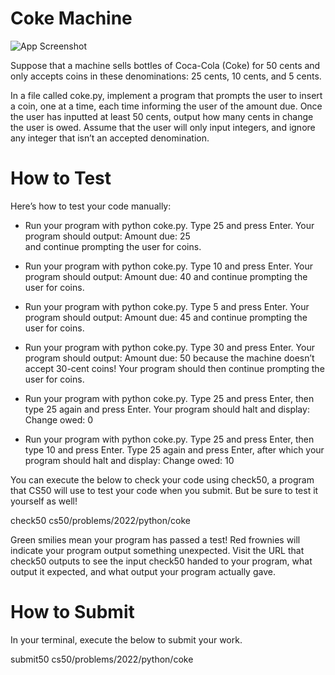 
# Coke Machine




![App Screenshot](https://cs50.harvard.edu/python/2022/psets/2/coke/coke.png)

Suppose that a machine sells bottles of Coca-Cola (Coke) for 50 cents and only accepts coins in these denominations: 25 cents, 10 cents, and 5 cents.

In a file called coke.py, implement a program that prompts the user to insert a coin, one at a time, each time informing the user of the amount due. Once the user has inputted at least 50 cents, output how many cents in change the user is owed. Assume that the user will only input integers, and ignore any integer that isn’t an accepted denomination.

# How to Test
Here’s how to test your code manually:

* Run your program with python coke.py. Type 25 and press Enter. Your program should output:
Amount due: 25   
and continue prompting the user for coins.

* Run your program with python coke.py. Type 10 and press Enter. Your program should output:
Amount due: 40
and continue prompting the user for coins.

* Run your program with python coke.py. Type 5 and press Enter. Your program should output:
Amount due: 45
and continue prompting the user for coins.

* Run your program with python coke.py. Type 30 and press Enter. Your program should output:
Amount due: 50
because the machine doesn’t accept 30-cent coins! Your program should then continue prompting the user for coins.

* Run your program with python coke.py. Type 25 and press Enter, then type 25 again and press Enter. Your program should halt and display:
Change owed: 0
* Run your program with python coke.py. Type 25 and press Enter, then type 10 and press Enter. Type 25 again and press Enter, after which your program should halt and display:
Change owed: 10

You can execute the below to check your code using check50, a program that CS50 will use to test your code when you submit. But be sure to test it yourself as well!

check50 cs50/problems/2022/python/coke

Green smilies mean your program has passed a test! Red frownies will indicate your program output something unexpected. Visit the URL that check50 outputs to see the input check50 handed to your program, what output it expected, and what output your program actually gave.

# How to Submit
In your terminal, execute the below to submit your work.

submit50 cs50/problems/2022/python/coke